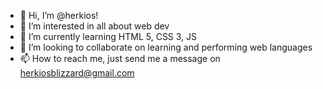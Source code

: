 - 👋 Hi, I’m @herkios!
- 👀 I’m interested in all about web dev
- 🌱 I’m currently learning HTML 5, CSS 3, JS
- 💞️ I’m looking to collaborate on learning and performing web languages
- 📫 How to reach me, just send me a message on herkiosblizzard@gmail.com

<!---
herkios/herkios is a ✨ special ✨ repository because its `README.md` (this file) appears on your GitHub profile.
You can click the Preview link to take a look at your changes.
--->
